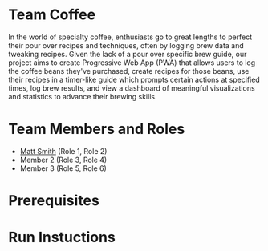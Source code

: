 # Team Coffee

In the world of specialty coffee, enthusiasts go to great lengths to perfect their pour over recipes and techniques, often by logging brew data and tweaking recipes. Given the lack of a pour over specific brew guide, our project aims to create Progressive Web App (PWA) that allows users to log the coffee beans they've purchased, create recipes for those beans, use their recipes in a timer-like guide which prompts certain actions at specified times, log brew results, and view a dashboard of meaningful visualizations and statistics to advance their brewing skills.

# Team Members and Roles

* [Matt Smith](https://github.com/Smittyxc/CIS350-HW2-Smith) (Role 1, Role 2)
* Member 2 (Role 3, Role 4)
* Member 3 (Role 5, Role 6)

# Prerequisites

# Run Instuctions
